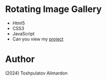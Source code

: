 # Rotating Image Gallery

- Html5
- CSS3
- JavaScript
- Can you view my [project](https://toshpulatovalimardon.github.io/rotating-image-gallery/)

# Author 
(2024) Toshpulatov Alimardon
